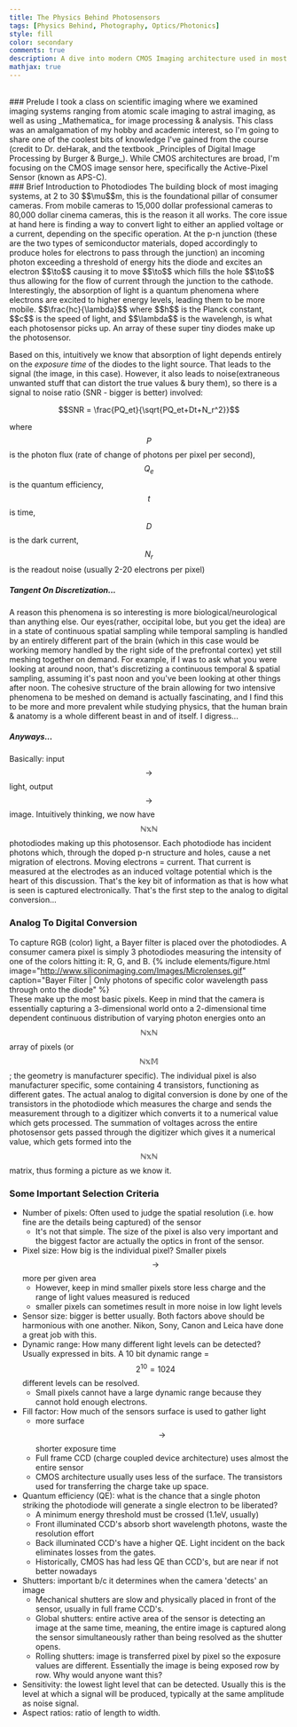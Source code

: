 ```yaml
---
title: The Physics Behind Photosensors
tags: [Physics Behind, Photography, Optics/Photonics]
style: fill
color: secondary
comments: true
description: A dive into modern CMOS Imaging architecture used in most consumer cameras
mathjax: true
---
```

<br>
### Prelude
I took a class on scientific imaging where we examined imaging systems ranging from atomic scale imaging to astral imaging, as well as using _Mathematica_ for image processing & analysis. This class was an amalgamation of my hobby and academic interest, so I'm going to share one of the coolest bits of knowledge I've gained from the course (credit to Dr. deHarak, and the textbook _Principles of Digital Image Processing by Burger & Burge_). While CMOS architectures are broad, I'm focusing on the CMOS image sensor here, specifically the Active-Pixel Sensor (known as APS-C).
<br>
### Brief Introduction to Photodiodes
The building block of most imaging systems, at 2 to 30 $$\mu$$m, this is the foundational pillar of consumer cameras. From mobile cameras to 15,000 dollar  professional cameras to 80,000 dollar cinema cameras, this is the reason it all works. The core issue at hand here is finding a way to convert light to either an applied voltage or a current, depending on the specific operation. At the p-n junction (these are the two types of semiconductor materials, doped accordingly to produce holes for electrons to pass through the junction) an incoming photon exceeding a threshold of energy hits the diode and excites an electron $$\to$$ causing it to move $$\to$$ which fills the hole $$\to$$ thus allowing for the flow of current through the junction to the cathode. Interestingly, the absorption of light is a quantum phenomena where electrons are excited to higher energy levels, leading them to be more mobile.
$$\frac{hc}{\lambda}$$ where $$h$$ is the Planck constant, $$c$$ is the speed of light, and $$\lambda$$ is the wavelengh, is what each photosensor picks up. An array of these super tiny diodes make up the photosensor.
<br>

Based on this, intuitively we know that absorption of light depends entirely on the _exposure time_ of the diodes to the light source. That leads to the signal (the image, in this case). However, it also leads to noise(extraneous unwanted stuff that can distort the true values & bury them), so there is a signal to noise ratio (SNR - bigger is better) involved:

$$SNR = \frac{PQ_et}{\sqrt{PQ_et+Dt+N_r^2}}$$

where $$P$$ is the photon flux (rate of change of photons per pixel per second), $$Q_e$$ is the quantum efficiency, $$t$$ is time, $$D$$ is the dark current, $$N_r$$ is the readout noise (usually 2-20 electrons per pixel)

##### Tangent On Discretization...
A reason this phenomena is so interesting is more biological/neurological than anything else. Our eyes(rather, occipital lobe, but you get the idea) are in a state of continuous spatial sampling while temporal sampling is handled by an entirely different part of the brain (which in this case would be working memory handled by the right side of the prefrontal cortex) yet still meshing together on demand. For example, if I was to ask what you were looking at around noon, that's discretizing a continuous temporal & spatial sampling, assuming it's past noon and you've been looking at other things after noon. The cohesive structure of the brain allowing for two intensive phenomena to be meshed on demand is actually fascinating, and I find this to be more and more prevalent while studying physics, that the human brain & anatomy is a whole different beast in and of itself. I digress...

##### Anyways...
Basically: input $$\to$$ light, output $$\to$$ image. Intuitively thinking, we now have $$\mathbb{NxN}$$ photodiodes making up this photosensor. Each photodiode has incident photons which, through the doped p-n structure and holes, cause a net migration of electrons. Moving electrons = current. That current is measured at the electrodes as an induced voltage potential which is the heart of this discussion. That's the key bit of information as that is how what is seen is captured electronically. That's the first step to the analog to digital conversion...

### Analog To Digital Conversion
To capture RGB (color) light, a Bayer filter is placed over the photodiodes. A consumer camera pixel is simply 3 photodiodes measuring the intensity of one of the colors hitting it: R, G, and B.
{% include elements/figure.html image="http://www.siliconimaging.com/Images/Microlenses.gif" caption="Bayer Filter | Only photons of specific color wavelength pass through onto the diode" %}  
These make up the most basic pixels. Keep in mind that the camera is essentially capturing a 3-dimensional world onto a 2-dimensional time dependent continuous distribution of varying photon energies onto an $$\mathbb{NxN}$$ array of pixels (or $$\mathbb{NxM}$$; the geometry is manufacturer specific).
The individual pixel is also manufacturer specific, some containing 4 transistors, functioning as different gates. The actual analog to digital conversion is done by one of the transistors in the photodiode which measures the charge and sends the measurement through to a digitizer which converts it to a numerical value which gets processed. The summation of voltages across the entire photosensor gets passed through the digitizer which gives it a numerical value, which gets formed into the $$\mathbb{NxN}$$ matrix, thus forming a picture as we know it.

### Some Important Selection Criteria
- Number of pixels: Often used to judge the spatial resolution (i.e. how fine are the details being captured) of the sensor
    - It's not that simple. The size of the pixel is also very important and the biggest factor are actually the optics in front of the sensor.
- Pixel size: How big is the individual pixel? Smaller pixels $$\to$$ more per given area
    - However, keep in mind smaller pixels store less charge and the range of light values measured is reduced
    - smaller pixels can sometimes result in more noise in low light levels
- Sensor size: bigger is better usually. Both factors above should be harmonious with one another. Nikon, Sony, Canon and Leica have done a great job with this.
- Dynamic range: How many different light levels can be detected? Usually expressed in bits. A 10 bit dynamic range = $$2^10 = 1024$$ different levels can be resolved.
    - Small pixels cannot have a large dynamic range because they cannot hold enough electrons.
- Fill factor: How much of the sensors surface is used to gather light  
    - more surface $$\to$$ shorter exposure time
    - Full frame CCD (charge coupled device architecture) uses almost the entire sensor
    - CMOS architecture usually uses less of the surface. The transistors used for transferring the charge take up space.
- Quantum efficiency (QE): what is the chance that a single photon striking the photodiode will generate a single electron to be liberated?
    - A minimum energy threshold must be crossed (1.1eV, usually)
    - Front illuminated CCD's absorb short wavelength photons, waste the resolution effort
    - Back illuminated CCD's have a higher QE. Light incident on the back eliminates losses from the gates.
    - Historically, CMOS has had less QE than CCD's, but are near if not better nowadays
- Shutters: important b/c it determines when the camera 'detects' an image
    - Mechanical shutters are slow and physically placed in front of the sensor, usually in full frame CCD's.
    - Global shutters: entire active area of the sensor is detecting an image at the same time, meaning, the entire image is captured along the sensor simultaneously rather than being resolved as the shutter opens.
    - Rolling shutters: image is transferred pixel by pixel so the exposure values are different. Essentially the image is being exposed row by row. Why would anyone want this?
- Sensitivity: the lowest light level that can be detected. Usually this is the level at which a signal will be produced, typically at the same amplitude as noise signal.
- Aspect ratios: ratio of length to width.
